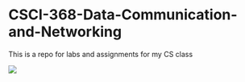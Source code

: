 # CSCI-368-Data-Communication-and-Networking
This is a repo for labs and assignments for my CS class 

![](https://i.imgur.com/S7uyGRx.jpg)
